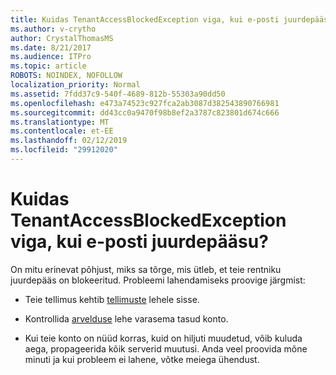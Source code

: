 ```yaml
---
title: Kuidas TenantAccessBlockedException viga, kui e-posti juurdepääsu?
ms.author: v-crytho
author: CrystalThomasMS
ms.date: 8/21/2017
ms.audience: ITPro
ms.topic: article
ROBOTS: NOINDEX, NOFOLLOW
localization_priority: Normal
ms.assetid: 7fdd37c9-540f-4689-812b-55303a90dd50
ms.openlocfilehash: e473a74523c927fca2ab3087d382543890766981
ms.sourcegitcommit: dd43cc0a9470f98b8ef2a3787c823801d674c666
ms.translationtype: MT
ms.contentlocale: et-EE
ms.lasthandoff: 02/12/2019
ms.locfileid: "29912020"
---
```

# <a name="getting-a-tenantaccessblockedexception-error-when-accessing-email"></a>Kuidas TenantAccessBlockedException viga, kui e-posti juurdepääsu?

On mitu erinevat põhjust, miks sa tõrge, mis ütleb, et teie rentniku juurdepääs on blokeeritud. Probleemi lahendamiseks proovige järgmist:
  
- Teie tellimus kehtib [tellimuste](https://admin.microsoft.com/adminportal/home#/subscriptions) lehele sisse. 
    
- Kontrollida [arvelduse](https://admin.microsoft.com/adminportal/home#/billoverview) lehe varasema tasud konto. 
    
- Kui teie konto on nüüd korras, kuid on hiljuti muudetud, võib kuluda aega, propageerida kõik serverid muutusi. Anda veel proovida mõne minuti ja kui probleem ei lahene, võtke meiega ühendust.
    

